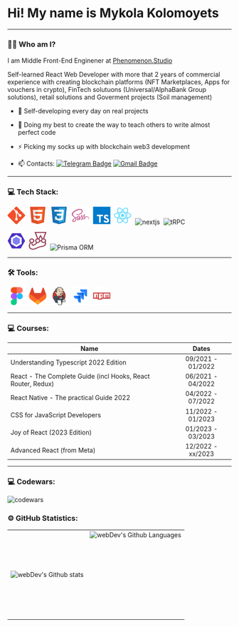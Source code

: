 
# Hi! My name is Mykola Kolomoyets

---

### :man_technologist: Who am I?
I am Middle Front-End Enginener at [Phenomenon.Studio](https://phenomenonstudio.com/) <img width="16" height="16" src="https://img.shgstatic.com/clutchco-static/image/scale/50x50/s3fs-public/logos/145da1ba38006f93b43347f748f3cb54.svg" />

Self-learned React Web Developer with more that 2 years of commercial experience with creating blockchain platforms (NFT Marketplaces, Apps for vouchers in crypto), FinTech solutuons (Universal/AlphaBank Group solutions), retail solutions and Goverment projects (Soil management)

- :telescope: Self-developing every day on real projects

- :seedling: Doing my best to create the way to teach others to write almost perfect code

- :zap: Picking my socks up with blockchain web3 development

- :mailbox: Contacts: [![Telegram Badge](https://img.shields.io/badge/-m_kolomoyets-blue?style=flat&logo=Telegram&logoColor=white)](https://t.me/m_kolomoyets) [![Gmail Badge](https://img.shields.io/badge/-Gmail-red?style=flat&logo=Gmail&logoColor=white)](mailto:mykola.kolomoiets@gmail.com)

---

### 💻 Tech Stack:

<div>
  <img src="https://github.com/devicons/devicon/blob/master/icons/git/git-original.svg" title="git" alt="git" width="40" height="40"/>&nbsp;
  <img src="https://github.com/devicons/devicon/blob/master/icons/html5/html5-original.svg" title="html5" alt="html5" width="40" height="40"/>&nbsp;
  <img src="https://github.com/devicons/devicon/blob/master/icons/css3/css3-original.svg" title="css" alt="css" width="40" height="40"/>&nbsp;
  <img src="https://github.com/devicons/devicon/blob/master/icons/sass/sass-original.svg" title="sass" alt="sass" width="40" height="40"/>&nbsp;
  <img src="https://github.com/devicons/devicon/blob/master/icons/typescript/typescript-original.svg" title="typescript" alt="typescript" width="40" height="40"/>&nbsp;
  <img src="https://github.com/devicons/devicon/blob/master/icons/react/react-original.svg" title="reactjs" alt="reactjs" width="40" height="40"/>&nbsp;
  <img src="https://seeklogo.com/images/N/next-js-icon-logo-EE302D5DBD-seeklogo.com.png" title="nextjs" alt="nextjs" width="40" height="40"/>&nbsp;
  <img width="34" height="40" src="https://seeklogo.com/images/T/trpc-logo-741E01B855-seeklogo.com.png" alt="tRPC" title="tRPC" />&nbsp;
  
  <img src="https://github.com/devicons/devicon/blob/master/icons/eslint/eslint-original.svg" title="eslint" alt="eslint" width="40" height="40"/>&nbsp;
  <img src="https://github.com/devicons/devicon/blob/master/icons/jest/jest-plain.svg" title="jest" alt="jest" width="40" height="40"/>&nbsp;
  <img width="34" height="40" src="https://static-00.iconduck.com/assets.00/file-type-prisma-icon-210x256-v7xrnm1k.png" alt="Prisma ORM" title="Prisma ORM" />
</div>

---

### 🛠 Tools:

<div>
  <img src="https://github.com/devicons/devicon/blob/master/icons/figma/figma-original.svg" title="Figma" alt="Figma" width="40" height="40"/>&nbsp;
  <img src="https://github.com/devicons/devicon/blob/master/icons/gitlab/gitlab-original.svg" title="gitlab" alt="gitlab" width="40" height="40"/>&nbsp;
  <img src="https://github.com/devicons/devicon/blob/master/icons/jenkins/jenkins-original.svg" title="jenkins" alt="jenkins" width="40" height="40"/>&nbsp;
  <img src="https://github.com/devicons/devicon/blob/master/icons/jira/jira-original.svg" title="jira" alt="jira" width="40" height="40"/>&nbsp;
  <img src="https://github.com/devicons/devicon/blob/master/icons/npm/npm-original-wordmark.svg" title="npm" alt="npm" width="40" height="40"/>&nbsp;
 
</div>

---

### 💻 Courses:

| Name                                                            | Dates              |
| ----------------------------------------------------------------| :---------------: |
| Understanding Typescript 2022 Edition                           | 09/2021 - 01/2022 |
| React - The Complete Guide (incl Hooks, React Router, Redux)    | 06/2021 - 04/2022 |
| React Native - The practical Guide 2022                         | 04/2022 - 07/2022 |
| CSS for JavaScript Developers                                   | 11/2022 - 01/2023 |
| Joy of React (2023 Edition)                                     | 01/2023 - 03/2023 |
| Advanced React (from Meta)                                      | 12/2022 - xx/2023 |

---

### 💻 Codewars:

![codewars](https://www.codewars.com/users/Kolomoyets473/badges/large)

### ⚙️ GitHub Statistics:

<table>
  <tr>
    <td>
      <img align="left" src="http://github-readme-streak-stats.herokuapp.com?user=mykola-kolomoyets&theme=dark&background=000000" alt="webDev's Github stats" />
    </td>
    <td>
      <img height="195px" align="right" alt="webDev's Github Languages" src="https://github-readme-stats-sigma-five.vercel.app/api/top-langs/?username=mykola-kolomoyets&layout=compact&theme=vision-friendly-dark" />
    </td>
  </tr>
</table>

